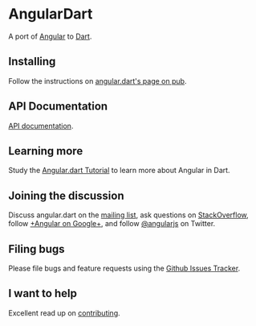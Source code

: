 AngularDart
============

A port of [Angular][ng] to [Dart][dart].

## Installing

Follow the instructions on [angular.dart's page on pub][pub].

## API Documentation

[API documentation][docs].


## Learning more

Study the [Angular.dart Tutorial][tut] to learn more about Angular
in Dart.

## Joining the discussion

Discuss angular.dart on the [mailing list][list],
ask questions on [StackOverflow][so],
follow [+Angular on Google+][plus],
and follow [@angularjs][tw] on Twitter.

## Filing bugs

Please file bugs and feature requests using the [Github Issues Tracker][issues].

## I want to help

Excellent read up on [contributing][contributing].

[docs]: http://ci.angularjs.org/view/Dart/job/angular.dart-master/javadoc/
[tw]: https://twitter.com/angularjs
[plus]: https://plus.google.com/+AngularJS
[so]: http://stackoverflow.com/questions/tagged/angular.dart
[list]: https://groups.google.com/forum/#!forum/angular-dart
[tut]: https://github.com/angular/angular.dart.tutorial
[pub]: http://pub.dartlang.org/packages/angular
[dart]: http://www.dartlang.org
[ng]: http://angularjs.org/
[issues]: https://github.com/angular/angular.dart/issues?state=open
[contributing]: https://github.com/angular/angular.dart/blob/master/CONTRIBUTING.md

